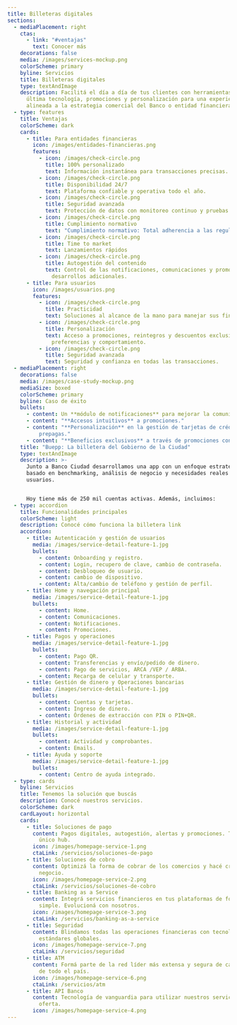 ```yaml
---
title: Billeteras digitales
sections:
  - mediaPlacement: right
    ctas:
      - link: "#ventajas"
        text: Conocer más
    decorations: false
    media: /images/services-mockup.png
    colorScheme: primary
    byline: Servicios
    title: Billeteras digitales
    type: textAndImage
    description: Facilitá el día a día de tus clientes con herramientas de pago de
      última tecnología, promociones y personalización para una experiencia
      alineada a la estrategia comercial del Banco o entidad financiera.
  - type: features
    title: Ventajas
    colorScheme: dark
    cards:
      - title: Para entidades financieras
        icon: /images/entidades-financieras.png
        features:
          - icon: /images/check-circle.png
            title: 100% personalizado
            text: Información instantánea para transacciones precisas.
          - icon: /images/check-circle.png
            title: Disponibilidad 24/7
            text: Plataforma confiable y operativa todo el año.
          - icon: /images/check-circle.png
            title: Seguridad avanzada
            text: Protección de datos con monitoreo continuo y pruebas de vulnerabilidad.
          - icon: /images/check-circle.png
            title: Cumplimiento normativo
            text: "Cumplimiento normativo: Total adherencia a las regulaciones del BCRA."
          - icon: /images/check-circle.png
            title: Time to market
            text: Lanzamientos rápidos
          - icon: /images/check-circle.png
            title: Autogestión del contenido
            text: Control de las notificaciones, comunicaciones y promociones, sin
              desarrollos adicionales.
      - title: Para usuarios
        icon: /images/usuarios.png
        features:
          - icon: /images/check-circle.png
            title: Practicidad
            text: Soluciones al alcance de la mano para manejar sus finanzas.
          - icon: /images/check-circle.png
            title: Personalización
            text: Acceso a promociones, reintegros y descuentos exclusivos, según
              preferencias y comportamiento.
          - icon: /images/check-circle.png
            title: Seguridad avanzada
            text: Seguridad y confianza en todas las transacciones.
  - mediaPlacement: right
    decorations: false
    media: /images/case-study-mockup.png
    mediaSize: boxed
    colorScheme: primary
    byline: Caso de éxito
    bullets:
      - content: Un **módulo de notificaciones** para mejorar la comunicación.
      - content: "**Accesos intuitivos** a promociones."
      - content: "**Personalización** en la gestión de tarjetas de crédito/débito y
          prepagas."
      - content: "**Beneficios exclusivos** a través de promociones con reintegros."
    title: "Buepp: La billetera del Gobierno de la Ciudad"
    type: textAndImage
    description: >-
      Junto a Banco Ciudad desarrollamos una app con un enfoque estratégico,
      basado en benchmarking, análisis de negocio y necesidades reales de los
      usuarios.


      Hoy tiene más de 250 mil cuentas activas. Además, incluimos:
  - type: accordion
    title: Funcionalidades principales
    colorScheme: light
    description: Conocé cómo funciona la billetera link
    accordion:
      - title: Autenticación y gestión de usuarios
        media: /images/service-detail-feature-1.jpg
        bullets:
          - content: Onboarding y registro.
          - content: Login, recupero de clave, cambio de contraseña.
          - content: Desbloqueo de usuario.
          - content: cambio de dispositivo.
          - content: Alta/cambio de teléfono y gestión de perfil.
      - title: Home y navegación principal
        media: /images/service-detail-feature-1.jpg
        bullets:
          - content: Home.
          - content: Comunicaciones.
          - content: Notificaciones.
          - content: Promociones.
      - title: Pagos y operaciones
        media: /images/service-detail-feature-1.jpg
        bullets:
          - content: Pago QR.
          - content: Transferencias y envío/pedido de dinero.
          - content: Pago de servicios, ARCA /VEP / ARBA.
          - content: Recarga de celular y transporte.
      - title: Gestión de dinero y Operaciones bancarias
        media: /images/service-detail-feature-1.jpg
        bullets:
          - content: Cuentas y tarjetas.
          - content: Ingreso de dinero.
          - content: Órdenes de extracción con PIN o PIN+QR.
      - title: Historial y actividad
        media: /images/service-detail-feature-1.jpg
        bullets:
          - content: Actividad y comprobantes.
          - content: Emails.
      - title: Ayuda y soporte
        media: /images/service-detail-feature-1.jpg
        bullets:
          - content: Centro de ayuda integrado.
  - type: cards
    byline: Servicios
    title: Tenemos la solución que buscás
    description: Conocé nuestros servicios.
    colorScheme: dark
    cardLayout: horizontal
    cards:
      - title: Soluciones de pago
        content: Pagos digitales, autogestión, alertas y promociones. Todo desde un
          único hub.
        icon: /images/homepage-service-1.png
        ctaLink: /servicios/soluciones-de-pago
      - title: Soluciones de cobro
        content: Optimizá la forma de cobrar de los comercios y hacé crecer cada
          negocio.
        icon: /images/homepage-service-2.png
        ctaLink: /servicios/soluciones-de-cobro
      - title: Banking as a Service
        content: Integrá servicios financieros en tus plataformas de forma rápida,
          simple. Evolucioná con nosotros.
        icon: /images/homepage-service-3.png
        ctaLink: /servicios/banking-as-a-service
      - title: Seguridad
        content: Blindamos todas las operaciones financieras con tecnología de punta y
          estándares globales.
        icon: /images/homepage-service-7.png
        ctaLink: /servicios/seguridad
      - title: ATM
        content: Formá parte de la red líder más extensa y segura de cajeros automáticos
          de todo el país.
        icon: /images/homepage-service-6.png
        ctaLink: /servicios/atm
      - title: API Banco
        content: Tecnología de vanguardia para utilizar nuestros servicios y ampliar la
          oferta.
        icon: /images/homepage-service-4.png
---
```

